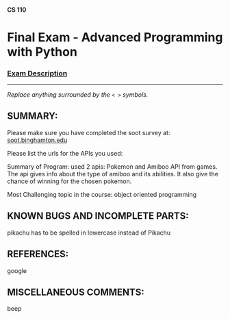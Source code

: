 #### CS 110
# Final Exam - Advanced Programming with Python

### [Exam Description](https://docs.google.com/document/d/1FI-WV95nSTK1JMg5j5sKhxcbl46DPVPkBrxC3FMo45g/edit?usp=sharing)

***

_Replace anything surrounded by the `< >` symbols._

## SUMMARY:
Please make sure you have completed the soot survey at:
    [soot.binghamton.edu](https://soot.binghamton.edu)

Please list the urls for the APIs you used:

Summary of Program: used 2 apis: Pokemon and Amiboo API from games. The api gives info about the type of amiboo and its abilities. It also give the chance of winning for the chosen pokemon. 

Most Challenging topic in the course: object oriented programming

## KNOWN BUGS AND INCOMPLETE PARTS:
pikachu has to be spelled in lowercase instead of Pikachu

## REFERENCES:
google 

## MISCELLANEOUS COMMENTS:
beep
